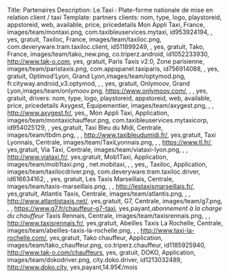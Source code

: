 Title: Partenaires
Description: Le.Taxi : Plate-forme nationale de mise en relation client / taxi
Template: partners
clients: nom, type, logo, playstoreid, appstoreid, web, available, price, pricedetails
     Mon Appli Taxi, France, images/team/montaxi.png, com.taxibleuservices.mytaxi, id953924194, , yes, gratuit,
     Taxiloc, France, images/team/taxiloc.png, com.deveryware.tram.taxiloc.client, id511899249, , yes, gratuit,
     Tako, France, images/team/tako_new.png, co.triperz.android, id1052233930, http://www.tak-o.com, yes, gratuit,
     Paris Taxis v2.0, Zone parisienne, images/team/paristaxis.png, com.appspanel.taxiparis, id756914088, , yes, gratuit,
     Optimod'Lyon, Grand Lyon,images/team/optymod.png, fr.cityway.android_v3.optymod, , , yes, gratuit,
     Onlymoov, Grand Lyon,images/team/onlymoov.png, https://www.onlymoov.com/, , , yes, gratuit,
drivers: nom, type, logo, playstoreid, appstoreid, web, available, price, pricedetails
     Axygest, Équipementier, images/team/axygest.png, , , http://www.axygest.fr/, yes,,
     Mon Appli Taxi, Application, images/team/montaxichauffeur.png, com.taxibleuservices.mytaxicorp, id954025129, , yes,gratuit,
     Taxi Bleu du Midi, Centrale, images/team/tbdm.png, , , http://www.taxibleudumidi.fr/, yes,gratuit,
     Taxi Lyonnais, Centrale, images/team/TaxiLyonnais.png, , , https://www.tl.fr/, yes,gratuit,
     Via Taxi, Centrale, images/team/viataxi-lyon.png, , , http://www.viataxi.fr/, yes,gratuit,
     Mob1Taxi, Application, images/team/mob1taxi.png , net.mobitaxi, , , yes,,
     Taxiloc, Application, images/team/taxilocdriver.png, com.deveryware.tram.taxiloc.driver, id616634162, , yes, gratuit,
     Les Taxis Marseillais, Centrale, images/team/taxis-marseillais.png, , , http://lestaxismarseillais.fr/, yes,gratuit,
     Atlantis Taxis, Centrale, images/team/atlantis.png, , , http://www.atlantistaxis.net/, yes,gratuit,
     G7, Centrale, images/team/g7.png, , , https://www.g7.fr/chauffeur-g7-taxi, yes,payant,*abonnement à la charge du chauffeur*
     Taxis Rennais, Centrale, images/team/taxisrennais.png, , , http://www.taxisrennais.fr/, yes,gratuit,
     Abeilles Taxis La Rochelle, Centrale, images/team/abeilles-taxis-la-rochelle.png, , , http://www.taxi-la-rochelle.com/, yes,gratuit,
     Tako chauffeur, Application, images/team/tako_chauffeur.png, co.triperz.chauffeur, id1185925940, http://www.tak-o.com/chauffeurs, yes, gratuit,
     DOKO, Application, images/team/dokodriver.png, city.doko.driver, id1213032489, http://www.doko.city, yes,payant,14.95€/mois


